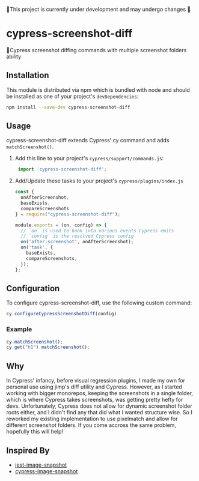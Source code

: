 🚧This project is currently under development and may undergo changes 🚧

# cypress-screenshot-diff

📸Cypress screenshot diffing commands with multiple screenshot folders ability

## Installation

This module is distributed via npm which is bundled with node and should be installed as one of your project's `devDependencies`:

```bash
npm install --save-dev cypress-screenshot-diff
```

## Usage

cypress-screenshot-diff extends Cypress' cy command and adds `matchScreenshot()`.

1. Add this line to your project's `cypress/support/commands.js`:

   ```js
    import 'cypress-screenshot-diff';
   ```

2. Add/Update these tasks to your project's `cypress/plugins/index.js`

   ```js
   const {
     onAfterScreenshot,
     baseExists,
     compareScreenshots
   } = require("cypress-screenshot-diff");

   module.exports = (on, config) => {
     // `on` is used to hook into various events Cypress emits
     // `config` is the resolved Cypress config
     on('after:screenshot', onAfterScreenshot);
     on('task', {
       baseExists,
       compareScreenshots,
     });
   };
   ```

## Configuration

To configure cypress-screenshot-diff, use the following custom command:

```js
cy.configureCypressScreenshotDiff(config)
```

### Example

```js
cy.matchScreenshot();
cy.get("h1").matchScreenshot();
```

## Why
In Cypress' infancy, before visual regression plugins, I made my own for personal use using jimp's diff utility and Cypress. However, as I started working with bigger monorepos, keeping the screenshots in a single folder, which is where Cypress takes screenshots, was getting pretty hefty for devs. Unfortunately, Cypress does not allow for dynamic screenshot folder roots either, and I didn't find any that did what I wanted structure wise. So I reworked my existing implementation to use pixelmatch and allow for different screenshot folders. If you come accross the same problem, hopefully this will help!

## Inspired By
- [jest-image-snapshot](https://github.com/americanexpress/jest-image-snapshot)
- [cypress-image-snapshot](https://github.com/palmerhq/cypress-image-snapshot)

